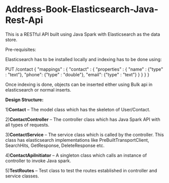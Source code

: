 # Address-Book-Elasticsearch-Java-Rest-Api

This is a RESTful API built using Java Spark with Elasticsearch as the data store.

Pre-requisites:

Elasticsearch has to be installed locally and indexing has to be done using:

PUT /contact
{
  "mappings" : {
    "contact" : {
      "properties" : {
        "name" : {"type" : "text"},
				"phone": {"type" : "double"},
				"email": {"type" : "text"}
      } 
    }
  }
}

Once indexing is done, objects can be inserted either using Bulk api in elasticsearch or normal inserts. 

<b>Design Structure:</b>

1)<b>Contact</b> – The model class which has the skeleton of User/Contact.

2)<b>ContactController</b> – The controller class which has Java Spark API with all types of requests. 

3)<b>ContactService</b> – The service class which is called by the controller. This class has elasticsearch implementations like PreBuiltTransportClient, SearchHits, GetResponse, DeleteResponse etc. 

4)<b>ContactApiInitiator</b> – A singleton class which calls an instance of controller to invoke Java spark.

5)<b>TestRoutes</b> – Test class to test the routes established in controller and service classes. 
